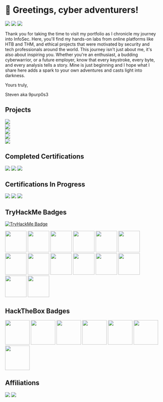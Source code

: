 # 👋 Greetings, cyber adventurers!
<a href="https://linkedin.com/in/stevenrim"><img src="https://img.shields.io/badge/-LinkedIn-0072b1?&style=for-the-badge&logo=&logoColor=white"/></a>
<a href="mailto:stevenrim@proton.me"><img src="https://img.shields.io/badge/-Proton.me-4B275F?&style=for-the-badge&logo=&logoColor=white"/></a>
<a href=""><img src="https://img.shields.io/badge/-MEDIUM-000000?&style=for-the-badge&logo=Medium&logoColor=white"/></a>

Thank you for taking the time to visit my portfolio as I chronicle my journey into InfoSec. Here, you'll find my hands-on labs from online platforms like HTB and THM, and ethical projects that were motivated by security and tech professionals around the world. This journey isn't just about me, it's also about inspiring you. Whether you're an enthusiast, a budding cyberwarrior, or a future employer, know that every keystroke, every byte, and every analysis tells a story. Mine is just beginning and I hope what I share here adds a spark to your own adventures and casts light into darkness. 

Yours truly, 

Steven aka 9purp0s3

## Projects
<div>
    <a href=""><img src="https://img.shields.io/badge/-AD Home Lab w/VirtualBox and PowerShell-000000?&style=for-the-badge&logo=Medium&logoColor=white"/>
</div>
<div>
    <a href=""><img src="https://img.shields.io/badge/-Building a Cloud Honeynet and SOC w/Azure-000000?&style=for-the-badge&logo=Medium&logoColor=white"/></a>
</div>
<div>
    <a href="https://medium.com/@stevenrim/virtual-attacks-and-splunk-insights-b892468cbec9"><img src="https://img.shields.io/badge/-Virtual Attacks and Splunk Insights-000000?&style=for-the-badge&logo=Medium&logoColor=white"/></a>
</div>
<div>
    <a href="https://medium.com/@stevenrim/automating-security-workflow-w-limacharlie-and-tines-020ee72ee340"><img src="https://img.shields.io/badge/-Automating Security Workflow w/LimaCharlie and Tines-000000?&style=for-the-badge&logo=Medium&logoColor=white"/></a>
</div>
<div>
    <a href=""><img src="https://img.shields.io/badge/-Exploiting Web App Vulnerabilities on OWASP Juice Shop-000000?&style=for-the-badge&logo=Medium&logoColor=white"/></a>
</div>


## Completed Certifications
<a href="https://www.credly.com/badges/806e2f2e-f9c0-4081-9304-6f492136c153/"><img src="https://img.shields.io/badge/-CompTIA Security%2B-FF0000?&style=for-the-badge&logoColor=white"/></a>
<a href="https://www.credly.com/badges/c5dc51ac-beae-45ef-b27b-a060075191e3/"><img src="https://img.shields.io/badge/-Google Cybersecurity-000080?&style=for-the-badge&logoColor=white"/></a>
<a href="https://app.kajabi.com/certificates/72ada0d2"><img src="https://img.shields.io/badge/-Leveld SOC Analyst-808080?&style=for-the-badge&logoColor=white"/></a>


## Certifications In Progress
<a href="https://academy.hackthebox.com/preview/certifications/htb-certified-defensive-security-analyst"><img src="https://img.shields.io/badge/-HackTheBox CDSA-53FF33?&style=for-the-badge&logoColor=white"/></a>
<a href="https://tryhackme.com/r/path/outline/soclevel1"><img src="https://img.shields.io/badge/-TryHackMe SOC Level 1-2a3042?&style=for-the-badge&logoColor=white"/></a>
<a href="https://cloudsecurityalliance.org/education/ccsk"><img src="https://img.shields.io/badge/-CSA CCSK-000080?&style=for-the-badge&logoColor=white"/></a>

## TryHackMe Badges
[![TryHackMe Badge](https://tryhackme-badges.s3.amazonaws.com/9purp0s3.png?update=7)](https://tryhackme.com/r/p/9purp0s3)
<div>
<a href="https://assets.tryhackme.com/room-badges/fac4d93312dac72d64b236b88f38b36c.png"><img src="https://assets.tryhackme.com/room-badges/fac4d93312dac72d64b236b88f38b36c.png" width=auto height="70"/></a>
<a href="https://assets.tryhackme.com/room-badges/030d9e4058f4f70d8204e495f862b684.png"><img src="https://assets.tryhackme.com/room-badges/030d9e4058f4f70d8204e495f862b684.png" width=auto height="70"/></a>
<a href="https://assets.tryhackme.com/room-badges/b93ec1fe617f22d65ce5674e06bc2842.png"><img src="https://assets.tryhackme.com/room-badges/b93ec1fe617f22d65ce5674e06bc2842.png" width=auto height="70"/></a>
<a href="https://assets.tryhackme.com/room-badges/f2ba728f814a4d9e840d9ec99bc2d360.png"><img src="https://assets.tryhackme.com/room-badges/f2ba728f814a4d9e840d9ec99bc2d360.png" width=auto height="70"/></a>
<a href="https://assets.tryhackme.com/room-badges/6fd248dab1403d75a3645136ab1f63e9.png"><img src="https://assets.tryhackme.com/room-badges/6fd248dab1403d75a3645136ab1f63e9.png" width=auto height="70"/></a>
<a href="https://assets.tryhackme.com/room-badges/708536d844ea9ae378976e6fcbf7349b.png"><img src="https://assets.tryhackme.com/room-badges/708536d844ea9ae378976e6fcbf7349b.png" width=auto height="70"/></a>
<a href="https://assets.tryhackme.com/room-badges/3a312420ed1d9dead7de0eadc58e9a86.png"><img src="https://assets.tryhackme.com/room-badges/3a312420ed1d9dead7de0eadc58e9a86.png" width=auto height="70"/></a>
<a href="https://assets.tryhackme.com/room-badges/4faff0aee76be337ea01d74a7c3dd97c.png"><img src="https://assets.tryhackme.com/room-badges/4faff0aee76be337ea01d74a7c3dd97c.png" width=auto height="70"/></a>
<a href="https://assets.tryhackme.com/room-badges/5f5449e3f60102bf9083afa80808bf4f.png"><img src="https://assets.tryhackme.com/room-badges/5f5449e3f60102bf9083afa80808bf4f.png" width=auto height="70"/></a>
<a href="https://assets.tryhackme.com/room-badges/9d0b93ce193a340efc9bc6740b395bf6.png"><img src="https://assets.tryhackme.com/room-badges/9d0b93ce193a340efc9bc6740b395bf6.png" width=auto height="70"/></a>
<a href="https://assets.tryhackme.com/room-badges/fa9c5a95f91f7f2fec47376aecb62e6b.png"><img src="https://assets.tryhackme.com/room-badges/fa9c5a95f91f7f2fec47376aecb62e6b.png" width=auto height="70"/></a>
<a href="https://assets.tryhackme.com/room-badges/bf15bf7cf604484e70c39de726b1ce36.png"><img src="https://assets.tryhackme.com/room-badges/bf15bf7cf604484e70c39de726b1ce36.png" width=auto height="70"/></a>
<a href="https://assets.tryhackme.com/room-badges/d8d484d957bfd34dd66bb4aae9a18f4f.png"><img src="https://assets.tryhackme.com/room-badges/d8d484d957bfd34dd66bb4aae9a18f4f.png" width=auto height="70"/></a>
<a href="https://assets.tryhackme.com/room-badges/4c949166b25b6253608276b9a854846d.png"><img src="https://assets.tryhackme.com/room-badges/4c949166b25b6253608276b9a854846d.png" width=auto height="70"/></a>    
</div>

## HackTheBox Badges
<a href="https://academy.hackthebox.com/achievement/badge/3012c379-0e6b-11ef-b18d-bea50ffe6cb4"><img src="https://academy.hackthebox.com/storage/badges/academician.png" width="80" height="80"/></a>
<a href="https://academy.hackthebox.com/achievement/badge/50ff53be-0f94-11ef-b18d-bea50ffe6cb4"><img src="https://academy.hackthebox.com/storage/badges/4a11a1a1d810967184694662d629de2d/logo.png" width="80" height="80"/></a>
<a href="https://academy.hackthebox.com/achievement/badge/b4cdf74f-10b6-11ef-b18d-bea50ffe6cb4"><img src="https://academy.hackthebox.com/storage/badges/eb072974e828f87af924bce557b2c614/logo.png" width="80" height="80"/></a>
<a href="https://academy.hackthebox.com/achievement/badge/0db968b9-15e9-11ef-b18d-bea50ffe6cb4"><img src="https://academy.hackthebox.com/storage/badges/f284df82c57336019410ed5f68ace295/logo.png" width="80" height="80"/></a>
<a href="https://academy.hackthebox.com/achievement/badge/fb4ad0bf-0ff8-11ef-b18d-bea50ffe6cb4"><img src="https://academy.hackthebox.com/storage/badges/abc6e5a362f8adad812c5cfa87783bd9/logo.png" width="80" height="80"/></a>
<a href="https://academy.hackthebox.com/achievement/badge/aeb9a03e-114b-11ef-b18d-bea50ffe6cb4"><img src="https://academy.hackthebox.com/storage/badges/d7343c8afb32e9feee0fed1fc2acd378/logo.png" width="80" height="80"/></a>
<a href="https://academy.hackthebox.com/achievement/badge/cd29c60a-1c2b-11ef-b18d-bea50ffe6cb4"><img src="https://academy.hackthebox.com/storage/badges/8644292aaa052ff2971d3541256ee605/logo.png" width="80" height="80"/></a>

## Affiliations
<a href="https://owasp.org/www-chapter-atlanta/"><img src="https://img.shields.io/badge/-OWASP ATL-000000?&style=for-the-badge&logo=OWASP&logoColor=white"/></a>
<a href="https://dc404.org/"><img src="https://img.shields.io/badge/-DC404-000000?&style=for-the-badge&logo=&logoColor=white"/></a>




